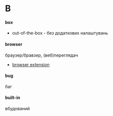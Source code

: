 # B

#### box
  - out-of-the-box - без додаткових налаштувань

#### browser
браузер/бравзер, (веб)переглядач
  - [browser extension](E.md#extension)

#### bug
баг

#### built-in
вбудований
